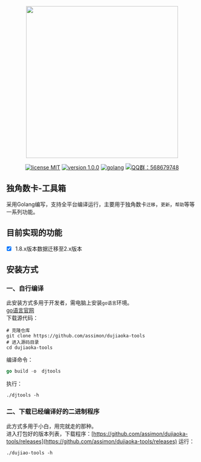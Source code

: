 <p align="center"><img src="https://i.loli.net/2020/04/07/nAzjDJlX7oc5qEw.png" width="400"></p>

<p align="center">
<a href="https://opensource.org/licenses/MIT"><img src="https://img.shields.io/badge/license-MIT-blue" alt="license MIT"></a>
<a href="https://github.com/assimon/dujiaoka-tools/releases/tag/v1.0.0"><img src="https://img.shields.io/badge/version-1.0.0-red" alt="version 1.0.0"></a>
<a href="https://golang.org"><img src="https://img.shields.io/badge/Golang-1.16-lightgrey" alt="golang"></a>
<a href="https://shang.qq.com/wpa/qunwpa?idkey=37b6b06f7c941dae20dcd5784088905d6461064d7f33478692f0c4215546cee0"><img src="https://img.shields.io/badge/QQ%E7%BE%A4-568679748-green" alt="QQ群：568679748"></a>
</p>


## 独角数卡-工具箱

采用Golang编写，支持全平台编译运行，主要用于独角数卡`迁移`，`更新`，`帮助`等等一系列功能。

## 目前实现的功能

- [x] 1.8.x版本数据迁移至2.x版本


## 安装方式

### 一、自行编译
此安装方式多用于开发者，需电脑上安装`go语言`环境。   
[go语言官网](https://golang.org/)  
下载源代码：  
```shell
# 克隆仓库
git clone https://github.com/assimon/dujiaoka-tools
# 进入源码目录
cd dujiaoka-tools
```
编译命令：   
```go
go build -o  djtools
```
执行：   
```shell
./djtools -h
```

### 二、下载已经编译好的二进制程序
此方式多用于小白，用完就走的那种。  
进入打包好的版本列表，下载程序：[https://github.com/assimon/dujiaoka-tools/releases](https://github.com/assimon/dujiaoka-tools/releases) 
运行：   
```shell
./dujiao-tools -h
```
